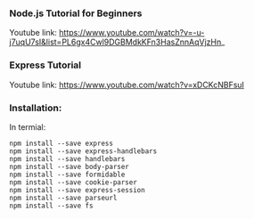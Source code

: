 ### Node.js Tutorial for Beginners
Youtube link: https://www.youtube.com/watch?v=-u-j7uqU7sI&list=PL6gx4Cwl9DGBMdkKFn3HasZnnAqVjzHn_

### Express Tutorial
Youtube link: https://www.youtube.com/watch?v=xDCKcNBFsuI


### Installation:
In termial: 
```
npm install --save express
npm install --save express-handlebars
npm install --save handlebars
npm install --save body-parser
npm install --save formidable
npm install --save cookie-parser
npm install --save express-session
npm install --save parseurl
npm install --save fs
```


